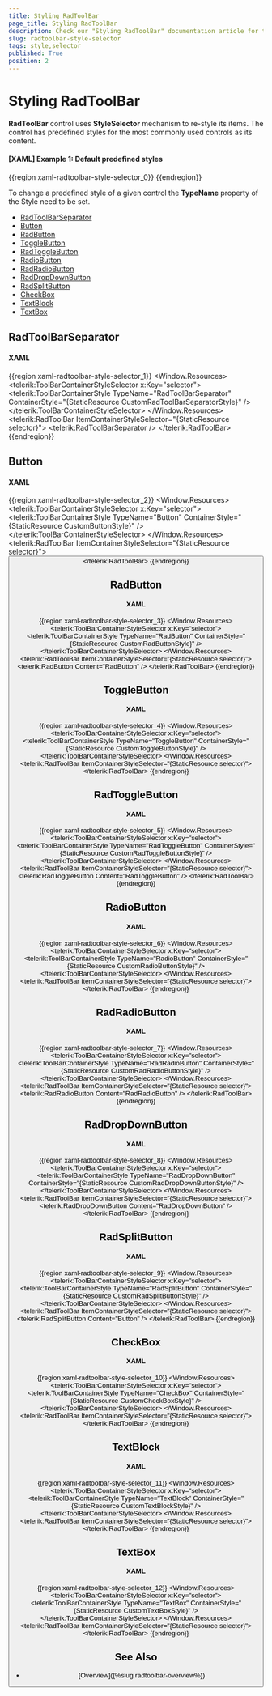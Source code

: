 ```yaml
---
title: Styling RadToolBar
page_title: Styling RadToolBar
description: Check our "Styling RadToolBar" documentation article for the RadToolBar WPF control.
slug: radtoolbar-style-selector
tags: style,selector
published: True
position: 2
---
```


# Styling RadToolBar

__RadToolBar__ control uses __StyleSelector__ mechanism to re-style its items. The control has predefined styles for the most commonly used controls as its content. 

#### __[XAML] Example 1: Default predefined styles__
{{region xaml-radtoolbar-style-selector_0}}
	<Style TargetType="telerik:RadToolBar" x:Key="RadToolBarStyle">
		<Setter Property="ItemContainerStyleSelector">
			<Setter.Value>
				<telerik:ToolBarContainerStyleSelector>
					<telerik:ToolBarContainerStyle TypeName="RadToolBarSeparator" ContainerStyle="{StaticResource RadToolBarSeparatorStyle}"/>
					<telerik:ToolBarContainerStyle TypeName="TextBlock" ContainerStyle="{StaticResource ToolBarTextBlockStyle}"/>
					<telerik:ToolBarContainerStyle TypeName="TextBox" ContainerStyle="{StaticResource ToolBarTextBoxStyle}"/>
					<telerik:ToolBarContainerStyle TypeName="Button" ContainerStyle="{StaticResource ToolBarButtonStyle}"/>
					<telerik:ToolBarContainerStyle TypeName="ToggleButton" ContainerStyle="{StaticResource ToolBarToggleButtonStyle}"/>
					<telerik:ToolBarContainerStyle TypeName="CheckBox" ContainerStyle="{StaticResource ToolBarCheckBoxStyle}"/>
					<telerik:ToolBarContainerStyle TypeName="RadioButton" ContainerStyle="{StaticResource ToolBarRadioButtonStyle}"/>
					<telerik:ToolBarContainerStyle TypeName="RadButton" ContainerStyle="{StaticResource ToolBarRadButtonStyle}"/>
					<telerik:ToolBarContainerStyle TypeName="RadToggleButton" ContainerStyle="{StaticResource ToolBarRadToggleButtonStyle}"/>
					<telerik:ToolBarContainerStyle TypeName="RadRadioButton" ContainerStyle="{StaticResource ToolBarRadRadioButtonStyle}"/>
					<telerik:ToolBarContainerStyle TypeName="RadDropDownButton" ContainerStyle="{StaticResource ToolBarRadDropDownButtonStyle}"/>
					<telerik:ToolBarContainerStyle TypeName="RadSplitButton" ContainerStyle="{StaticResource ToolBarRadSplitButtonStyle}"/>
				</telerik:ToolBarContainerStyleSelector>
			</Setter.Value>
		</Setter>
	</Style>
{{endregion}}

To change a predefined style of a given control the __TypeName__ property of the Style need to be set.

* [RadToolBarSeparator](#radtoolbarseparator)
* [Button](#button)
* [RadButton](#radbutton)
* [ToggleButton](#togglebutton)
* [RadToggleButton](#radtogglebutton)
* [RadioButton](#radiobutton)
* [RadRadioButton](#radradiobutton)
* [RadDropDownButton](#raddropdownbutton)
* [RadSplitButton](#radsplitbutton)
* [CheckBox](#checkbox)
* [TextBlock](#textblock)
* [TextBox](#textbox)

## RadToolBarSeparator

#### __XAML__
{{region xaml-radtoolbar-style-selector_1}}
	<Window.Resources>
         <Style x:Key="CustomRadToolBarSeparatorStyle" TargetType="telerik:RadToolBarSeparator">
            <Setter Property="BorderBrush" Value="Red"/>
            <Setter Property="Width" Value="5"/>
            <Setter Property="Margin" Value="5 5"/>
            <Setter Property="Template">
                <Setter.Value>
                    <ControlTemplate TargetType="telerik:RadToolBarSeparator">
                        <Grid MinWidth="2" MinHeight="2" SnapsToDevicePixels="True">
                            <Rectangle Margin="1 1 0 0" Fill="{TemplateBinding BorderBrush}"/>
                            <Rectangle Margin="0 0 1 1" Fill="{TemplateBinding Background}"/>
                        </Grid>
                    </ControlTemplate>
                </Setter.Value>
            </Setter>
        </Style>        
        <telerik:ToolBarContainerStyleSelector x:Key="selector">
            <telerik:ToolBarContainerStyle TypeName="RadToolBarSeparator" ContainerStyle="{StaticResource CustomRadToolBarSeparatorStyle}" />
        </telerik:ToolBarContainerStyleSelector>
    </Window.Resources>
	<telerik:RadToolBar ItemContainerStyleSelector="{StaticResource selector}">
		<telerik:RadToolBarSeparator />
	</telerik:RadToolBar>
{{endregion}}

## Button

#### __XAML__
{{region xaml-radtoolbar-style-selector_2}}
	<Window.Resources>
        <Style x:Key="CustomButtonStyle" TargetType="Button">
            <Setter Property="Background" Value="Red"/>
        </Style>        
        <telerik:ToolBarContainerStyleSelector x:Key="selector">
            <telerik:ToolBarContainerStyle TypeName="Button" ContainerStyle="{StaticResource CustomButtonStyle}" />
        </telerik:ToolBarContainerStyleSelector>
    </Window.Resources>
	<telerik:RadToolBar ItemContainerStyleSelector="{StaticResource selector}">
		<Button Content="Button" />
	</telerik:RadToolBar>
{{endregion}}
 
## RadButton

#### __XAML__
{{region xaml-radtoolbar-style-selector_3}}
	<Window.Resources>
        <Style x:Key="CustomRadButtonStyle" TargetType="telerik:RadButton">
            <Setter Property="Background" Value="Red"/>
        </Style>        
        <telerik:ToolBarContainerStyleSelector x:Key="selector">
            <telerik:ToolBarContainerStyle TypeName="RadButton" ContainerStyle="{StaticResource CustomRadButtonStyle}" />
        </telerik:ToolBarContainerStyleSelector>
    </Window.Resources>
	<telerik:RadToolBar ItemContainerStyleSelector="{StaticResource selector}">
		<telerik:RadButton Content="RadButton" />
	</telerik:RadToolBar>
{{endregion}}

## ToggleButton

#### __XAML__
{{region xaml-radtoolbar-style-selector_4}}
	<Window.Resources>
        <Style x:Key="CustomToggleButtonStyle" TargetType="ToggleButton">
            <Setter Property="Background" Value="Red"/>
        </Style>        
        <telerik:ToolBarContainerStyleSelector x:Key="selector">
            <telerik:ToolBarContainerStyle TypeName="ToggleButton" ContainerStyle="{StaticResource CustomToggleButtonStyle}" />
        </telerik:ToolBarContainerStyleSelector>
    </Window.Resources>
	<telerik:RadToolBar ItemContainerStyleSelector="{StaticResource selector}">
		<ToggleButton Content="ToggleButton" />
	</telerik:RadToolBar>
{{endregion}}

## RadToggleButton

#### __XAML__
{{region xaml-radtoolbar-style-selector_5}}
	<Window.Resources>
        <Style x:Key="CustomRadToggleButtonStyle" TargetType="telerik:RadToggleButton">
            <Setter Property="Background" Value="Red"/>
        </Style>        
        <telerik:ToolBarContainerStyleSelector x:Key="selector">
            <telerik:ToolBarContainerStyle TypeName="RadToggleButton" ContainerStyle="{StaticResource CustomRadToggleButtonStyle}" />
        </telerik:ToolBarContainerStyleSelector>
    </Window.Resources>
	<telerik:RadToolBar ItemContainerStyleSelector="{StaticResource selector}">
		<telerik:RadToggleButton Content="RadToggleButton" />
	</telerik:RadToolBar>
{{endregion}}

## RadioButton

#### __XAML__
{{region xaml-radtoolbar-style-selector_6}}
	<Window.Resources>
        <Style x:Key="CustomRadioButtonStyle" TargetType="RadioButton">
            <Setter Property="Background" Value="Red"/>
        </Style>        
        <telerik:ToolBarContainerStyleSelector x:Key="selector">
            <telerik:ToolBarContainerStyle TypeName="RadioButton" ContainerStyle="{StaticResource CustomRadioButtonStyle}" />
        </telerik:ToolBarContainerStyleSelector>
    </Window.Resources>
	<telerik:RadToolBar ItemContainerStyleSelector="{StaticResource selector}">
		<RadioButton Content="RadioButton" />
	</telerik:RadToolBar>
{{endregion}}

## RadRadioButton

#### __XAML__
{{region xaml-radtoolbar-style-selector_7}}
	<Window.Resources>
        <Style x:Key="CustomRadRadioButtonStyle" TargetType="telerik:RadRadioButton">
            <Setter Property="Background" Value="Red"/>
        </Style>        
        <telerik:ToolBarContainerStyleSelector x:Key="selector">
            <telerik:ToolBarContainerStyle TypeName="RadRadioButton" ContainerStyle="{StaticResource CustomRadRadioButtonStyle}" />
        </telerik:ToolBarContainerStyleSelector>
    </Window.Resources>
	<telerik:RadToolBar ItemContainerStyleSelector="{StaticResource selector}">
		<telerik:RadRadioButton Content="RadRadioButton" />
	</telerik:RadToolBar>
{{endregion}}

## RadDropDownButton

#### __XAML__
{{region xaml-radtoolbar-style-selector_8}}
	<Window.Resources>
        <Style x:Key="CustomRadDropDownButtonStyle" TargetType="telerik:RadDropDownButton">
            <Setter Property="Background" Value="Red"/>
        </Style>        
        <telerik:ToolBarContainerStyleSelector x:Key="selector">
            <telerik:ToolBarContainerStyle TypeName="RadDropDownButton" ContainerStyle="{StaticResource CustomRadDropDownButtonStyle}" />
        </telerik:ToolBarContainerStyleSelector>
    </Window.Resources>
	<telerik:RadToolBar ItemContainerStyleSelector="{StaticResource selector}">
		<telerik:RadDropDownButton Content="RadDropDownButton" />
	</telerik:RadToolBar>
{{endregion}}

## RadSplitButton

#### __XAML__
{{region xaml-radtoolbar-style-selector_9}}
	<Window.Resources>
        <Style x:Key="CustomRadSplitButtonStyle" TargetType="telerik:RadSplitButton">
            <Setter Property="Background" Value="Red"/>
        </Style>        
        <telerik:ToolBarContainerStyleSelector x:Key="selector">
            <telerik:ToolBarContainerStyle TypeName="RadSplitButton" ContainerStyle="{StaticResource CustomRadSplitButtonStyle}" />
        </telerik:ToolBarContainerStyleSelector>
    </Window.Resources>
	<telerik:RadToolBar ItemContainerStyleSelector="{StaticResource selector}">
		<telerik:RadSplitButton Content="Button" />
	</telerik:RadToolBar>
{{endregion}}

## CheckBox

#### __XAML__
{{region xaml-radtoolbar-style-selector_10}}
	<Window.Resources>
        <Style x:Key="CustomCheckBoxStyle" TargetType="CheckBox">
            <Setter Property="Background" Value="Red"/>
        </Style>        
        <telerik:ToolBarContainerStyleSelector x:Key="selector">
            <telerik:ToolBarContainerStyle TypeName="CheckBox" ContainerStyle="{StaticResource CustomCheckBoxStyle}" />
        </telerik:ToolBarContainerStyleSelector>
    </Window.Resources>
	<telerik:RadToolBar ItemContainerStyleSelector="{StaticResource selector}">
		<CheckBox Content="CheckBox Text" />
	</telerik:RadToolBar>
{{endregion}}

## TextBlock

#### __XAML__
{{region xaml-radtoolbar-style-selector_11}}
	<Window.Resources>
        <Style x:Key="CustomTextBlockStyle" TargetType="TextBlock">
            <Setter Property="Background" Value="Red"/>
        </Style>        
        <telerik:ToolBarContainerStyleSelector x:Key="selector">
            <telerik:ToolBarContainerStyle TypeName="TextBlock" ContainerStyle="{StaticResource CustomTextBlockStyle}" />
        </telerik:ToolBarContainerStyleSelector>
    </Window.Resources>
	<telerik:RadToolBar ItemContainerStyleSelector="{StaticResource selector}">
		<TextBlock Text="Custom Text" />
	</telerik:RadToolBar>
{{endregion}}

## TextBox

#### __XAML__
{{region xaml-radtoolbar-style-selector_12}}
	<Window.Resources>
        <Style x:Key="CustomTextBoxStyle" TargetType="TextBox">
            <Setter Property="Background" Value="Red"/>
        </Style>        
        <telerik:ToolBarContainerStyleSelector x:Key="selector">
            <telerik:ToolBarContainerStyle TypeName="TextBox" ContainerStyle="{StaticResource CustomTextBoxStyle}" />
        </telerik:ToolBarContainerStyleSelector>
    </Window.Resources>
	<telerik:RadToolBar ItemContainerStyleSelector="{StaticResource selector}">
		<TextBox Text="Custom Text" />
	</telerik:RadToolBar>
{{endregion}}

## See Also  
* [Overview]({%slug radtoolbar-overview%})